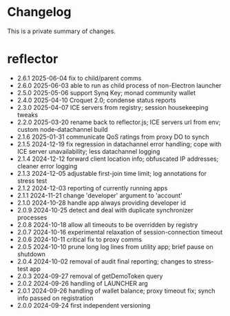 # Changelog

This is a private summary of changes.

# reflector

* 2.6.1 2025-06-04 fix to child/parent comms
* 2.6.0 2025-06-03 able to run as child process of non-Electron launcher
* 2.5.0 2025-05-06 support Synq Key; monad community wallet
* 2.4.0 2025-04-10 Croquet 2.0; condense status reports
* 2.3.0 2025-04-07 ICE servers from registry; session housekeeping tweaks
* 2.2.0 2025-03-20 rename back to reflector.js; ICE servers url from env; custom node-datachannel build
* 2.1.6 2025-01-31 communicate QoS ratings from proxy DO to synch
* 2.1.5 2024-12-19 fix regression in datachannel error handling; cope with ICE server unavailability; less datachannel logging
* 2.1.4 2024-12-12 forward client location info; obfuscated IP addresses; cleaner error logging
* 2.1.3 2024-12-05 adjustable first-join time limit; log annotations for stress test
* 2.1.2 2024-12-03 reporting of currently running apps
* 2.1.1 2024-11-21 change 'developer' argument to 'account'
* 2.1.0 2024-10-28 handle app always providing developer id
* 2.0.9 2024-10-25 detect and deal with duplicate synchronizer processes
* 2.0.8 2024-10-18 allow all timeouts to be overridden by registry
* 2.0.7 2024-10-16 experimental relaxation of session-connection timeout
* 2.0.6 2024-10-11 critical fix to proxy comms
* 2.0.5 2024-10-10 prune long log lines from utility app; brief pause on shutdown
* 2.0.4 2024-10-02 removal of audit final reporting; changes to stress-test app
* 2.0.3 2024-09-27 removal of getDemoToken query
* 2.0.2 2024-09-26 handling of LAUNCHER arg
* 2.0.1 2024-09-26 handling of wallet balance; proxy timeout fix; synch info passed on registration
* 2.0.0 2024-09-24 first independent versioning
